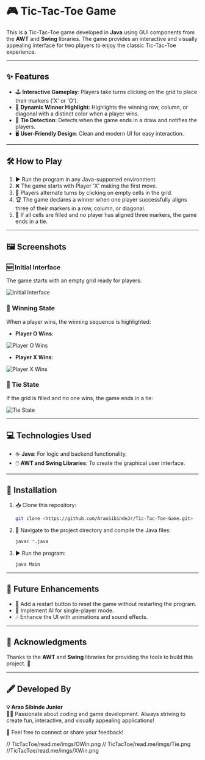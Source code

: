 # 🎮 Tic-Tac-Toe Game

This is a Tic-Tac-Toe game developed in **Java** using GUI components from the **AWT** and **Swing** libraries. The game provides an interactive and visually appealing interface for two players to enjoy the classic Tic-Tac-Toe experience.

---

## ✨ Features

- 🕹️ **Interactive Gameplay**: Players take turns clicking on the grid to place their markers ('X' or 'O').
- 🎯 **Dynamic Winner Highlight**: Highlights the winning row, column, or diagonal with a distinct color when a player wins.
- 🤝 **Tie Detection**: Detects when the game ends in a draw and notifies the players.
- 🖥️ **User-Friendly Design**: Clean and modern UI for easy interaction.

---

## 🛠️ How to Play

1. ▶️ Run the program in any Java-supported environment.
2. ❌ The game starts with Player 'X' making the first move.
3. 🔄 Players alternate turns by clicking on empty cells in the grid.
4. 🏆 The game declares a winner when one player successfully aligns three of their markers in a row, column, or diagonal.
5. 🚫 If all cells are filled and no player has aligned three markers, the game ends in a tie.

---

## 🖼️ Screenshots

### 🆕 Initial Interface

The game starts with an empty grid ready for players:

![Initial Interface](imgs/Interface.png)

### 🥳 Winning State

When a player wins, the winning sequence is highlighted:

- **Player O Wins**:

![Player O Wins](imgs/O%20Win.png)

- **Player X Wins**:

![Player X Wins](imgs/X%20Win.png)

### 🤝 Tie State

If the grid is filled and no one wins, the game ends in a tie:

![Tie State](imgs/Tie.png)

---

## 💻 Technologies Used

- ☕ **Java**: For logic and backend functionality.
- 🖱️ **AWT and Swing Libraries**: To create the graphical user interface.

---

## 🚀 Installation

1. 📥 Clone this repository:
   ```bash
   git clone <https://github.com/AraoSibindeJr/Tic-Tac-Toe-Game.git>
   ```
2. 📂 Navigate to the project directory and compile the Java files:
   ```bash
   javac *.java
   ```
3. ▶️ Run the program:
   ```bash
   java Main
   ```

---

## 🔮 Future Enhancements

- 🔄 Add a restart button to reset the game without restarting the program.
- 🤖 Implement AI for single-player mode.
- 🎶 Enhance the UI with animations and sound effects.

---

## 🙏 Acknowledgments

Thanks to the **AWT** and **Swing** libraries for providing the tools to build this project. 🚀

---

## 🖋️ Developed By

**💡 Arao Sibinde Junior**  
🧑‍💻 Passionate about coding and game development. Always striving to create fun, interactive, and visually appealing applications! 

🌟 Feel free to connect or share your feedback!

// TicTacToe/read.me/imgs/OWin.png
// TicTacToe/read.me/imgs/Tie.png
//TicTacToe/read.me/imgs/XWin.png